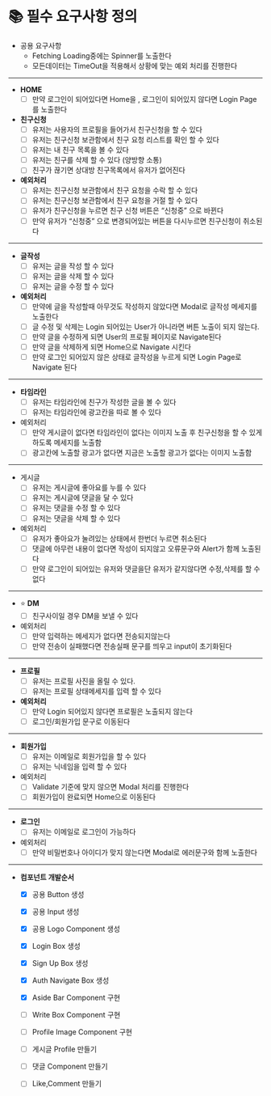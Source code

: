 # 📚 필수 요구사항 정의

- 공용 요구사항
    - Fetching Loading중에는 Spinner를 노출한다
    - 모든데이터는 TimeOut을 적용해서 상황에 맞는 예외 처리를 진행한다
---

- **HOME**
  - [ ] 만약 로그인이 되어있다면 Home을 , 로그인이 되어있지 않다면 Login Page를 노출한다

- **친구신청**
    - [ ]  유저는 사용자의 프로필을 들어가서 친구신청을 할 수 있다
    - [ ]  유저는 친구신청 보관함에서 친구 요청 리스트를 확인 할 수 있다
    - [ ]  유저는 내 친구 목록을 볼 수 있다
    - [ ]  유저는 친구를 삭제 할 수 있다 (양방향 소통)
    - [ ]  친구가 끊기면 상대방 친구목록에서 유저가 없어진다
- **예외처리**
    - [ ]  유저는 친구신청 보관함에서 친구 요청을 수락 할 수 있다
    - [ ]  유저는 친구신청 보관함에서 친구 요청을 거절 할 수 있다
    - [ ]  유저가 친구신청을 누르면 친구 신청 버튼은 “신청중” 으로 바뀐다
    - [ ]  만약 유저가 “신청중” 으로 변경되어있는 버튼을 다시누르면 친구신청이 취소된다

---

- **글작성**
    - [ ]  유저는 글을 작성 할 수 있다
    - [ ]  유저는 글을 삭제 할 수 있다
    - [ ]  유저는 글을 수정 할 수 있다
- **예외처리**
    - [ ]  만약에 글을 작성할때 아무것도 작성하지 않았다면 Modal로 글작성 메세지를 노출한다
    - [ ]  글 수정 및 삭제는 Login 되어있는 User가 아니라면 버튼 노출이 되지 않는다.
    - [ ]  만약 글을 수정하게 되면 User의 프로필 페이지로 Navigate된다
    - [ ]  만약 글을 삭제하게 되면 Home으로 Navigate 시킨다
    - [ ]  만약 로그인 되어있지 않은 상태로 글작성을 누르게 되면 Login Page로 Navigate 된다

---

- **타임라인**
    - [ ]  유저는 타임라인에 친구가 작성한 글을 볼 수 있다
    - [ ]  유저는 타임라인에 광고칸을 따로 볼 수 있다
- 예외처리
    - [ ]  만약 게시글이 없다면 타임라인이 없다는 이미지 노출 후 친구신청을 할 수 있게 하도록 메세지를 노출함
    - [ ]  광고칸에 노출할 광고가 없다면 지금은 노출할 광고가 없다는 이미지 노출함

---

- 게시글
    - [ ]  유저는 게시글에 좋아요를 누를 수 있다
    - [ ]  유저는 게시글에 댓글을 달 수 있다
    - [ ]  유저는 댓글을 수정 할 수 있다
    - [ ]  유저는 댓글을 삭제 할 수 있다
- 예외처리
    - [ ]  유저가 좋아요가 눌려있는 상태에서 한번더 누르면 취소된다
    - [ ]  댓글에 아무런 내용이 없다면 작성이 되지않고 오류문구와 Alert가 함께 노출된다
    - [ ]  만약 로그인이 되어있는 유저와 댓글을단 유저가 같지않다면 수정,삭제를 할 수 없다

---

- ⭐️ **DM**
    - [ ]  친구사이일 경우 DM을 보낼 수 있다
- 예외처리
    - [ ]  만약 입력하는 메세지가 없다면 전송되지않는다
    - [ ]  만약 전송이 실패했다면 전송실패 문구를 띄우고 input이 초기화된다

---

- **프로필**
    - [ ]  유저는 프로필 사진을 올릴 수 있다.
    - [ ]  유저는 프로필 상태메세지를 입력 할 수 있다
- **예외처리**
    - [ ]  만약 Login 되어있지 않다면 프로필은 노출되지 않는다
    - [ ]  로그인/회원가입 문구로 이동된다

---

- **회원가입**
    - [ ]  유저는 이메일로 회원가입을 할 수 있다
    - [ ]  유저는 닉네임을 입력 할 수 있다
- 예외처리
    - [ ]  Validate 기준에 맞지 않으면 Modal 처리를 진행한다
    - [ ]  회원가입이 완료되면 Home으로 이동된다

---

- **로그인**
    - [ ]  유저는 이메일로 로그인이 가능하다
- 예외처리
    - [ ]  만약 비밀번호나 아이디가 맞지 않는다면 Modal로 에러문구와 함께 노출한다

---

- **컴포넌트 개발순서**
    - [X] 공용 Button 생성
    - [X] 공용 Input 생성
    - [X] 공용 Logo Component 생성
    - [X] Login Box 생성
    - [X] Sign Up Box 생성
    - [X] Auth Navigate Box 생성
    - [X] Aside Bar Component 구현
    - [ ] Write Box Component 구현
    - [ ] Profile Image Component 구현
    - [ ] 게시글 Profile 만들기
    - [ ] 댓글 Component 만들기
    - [ ] Like,Comment 만들기

